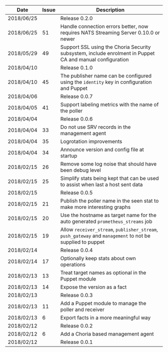 |Date      |Issue |Description                                                                                              |
|----------|------|---------------------------------------------------------------------------------------------------------|
|2018/06/25|      |Release 0.2.0                                                                                            |
|2018/06/25|51    |Handle connection errors better, now requires NATS Streaming Server 0.10.0 or newer                      |
|2018/05/29|49    |Support SSL using the Choria Security subsystem, include enrolment in Puppet CA and manual configuration |
|2018/04/10|      |Release 0.1.0                                                                                            |
|2018/04/10|45    |The publisher name can be configured using the `identity` key in configuration and Puppet                |
|2018/04/06|      |Release 0.0.7                                                                                            |
|2018/04/05|41    |Support labeling metrics with the name of the poller                                                     |
|2018/04/04|      |Release 0.0.6                                                                                            |
|2018/04/04|33    |Do not use SRV records in the management agent                                                           |
|2018/04/04|35    |Logrotation improvements                                                                                 |
|2018/04/04|34    |Announce version and config file at startup                                                              |
|2018/02/15|26    |Remove some log noise that should have been debug level                                                  |
|2018/02/15|25    |Simplify stats being kept that can be used to assist when last a host sent data                          |
|2018/02/15|      |Release 0.0.5                                                                                            |
|2018/02/15|21    |Publish the poller name in the seen stat to make more interesting graphs                                 |
|2018/02/15|20    |Use the hostname as target name for the auto generated `prometheus_streams` job                          |
|2018/02/15|19    |Allow `receiver_stream`, `publisher_stream`, `push_gateway` and `management` to not be supplied to puppet|
|2018/02/14|      |Release 0.0.4                                                                                            |
|2018/02/14|17    |Optionally keep stats about own operations                                                               |
|2018/02/13|13    |Treat target names as optional in the Puppet module                                                      |
|2018/02/13|14    |Expose the version as a fact                                                                             |
|2018/02/13|      |Release 0.0.3                                                                                            |
|2018/02/13|11    |Add a Puppet module to manage the poller and receiver                                                    |
|2018/02/13|6     |Export facts in a more meaningful way                                                                    |
|2018/02/12|      |Release 0.0.2                                                                                            |
|2018/02/12|6     |Add a Choria based management agent                                                                      |
|2018/02/12|      |Release 0.0.1                                                                                            |